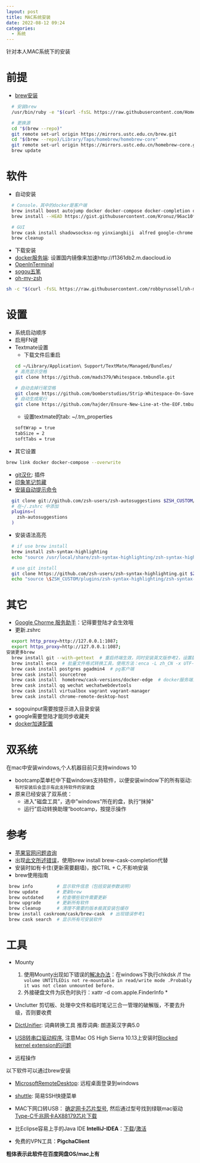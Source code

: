 ```yaml
---
layout: post
title: MAC系统安装
date: 2022-08-12 09:24
categories:
  - 系统
---
```


针对本人MAC系统下的安装
<!-- More -->

# 前提
* [brew安装](https://brew.sh/index_zh-cn)
```bash
  # 安装brew
  /usr/bin/ruby -e "$(curl -fsSL https://raw.githubusercontent.com/Homebrew/install/master/install)"

  # 更换源
  cd "$(brew --repo)"
  git remote set-url origin https://mirrors.ustc.edu.cn/brew.git
  cd "$(brew --repo)/Library/Taps/homebrew/homebrew-core"
  git remote set-url origin https://mirrors.ustc.edu.cn/homebrew-core.git
  brew update
```

# 软件
* 自动安装
```bash
  # Console，其中的docker是客户端
  brew install boost autojump docker docker-compose docker-completion docker-compose-completion wget you-get
  brew install --HEAD https://gist.githubusercontent.com/Kronuz/96ac10fbd8472eb1e7566d740c4034f8/raw/gtest.rb

  # GUI
  brew cask install shadowsocksx-ng yinxiangbiji  alfred google-chrome iterm2 textmate the-unarchiver github teamviewer cmake sogouinput vlc mounty aliwangwang thunder baidunetdisk obs xmind-zen shuttle
  brew cleanup
```

* 下载安装
* [docker服务端](https://docs.docker.com/desktop/install/mac-install/): 设置国内镜像来加速http://f1361db2.m.daocloud.io
* [OpenInTerminal](https://github.com/Ji4n1ng/OpenInTerminal/blob/master/README-zh.md)
* [sogou五笔](https://pinyin.sogou.com/mac/)
* [oh-my-zsh](https://ohmyz.sh/)
```bash
sh -c "$(curl -fsSL https://raw.githubusercontent.com/robbyrussell/oh-my-zsh/master/tools/install.sh)"
```

# 设置
* 系统启动顺序
* 启用FN键
* Textmate设置
  * 下载文件后重启
  ```bash
  cd ~/Library/Application\ Support/TextMate/Managed/Bundles/
  # 高亮显示空格
  git clone https://github.com/mads379/Whitespace.tmbundle.git

  # 自动去掉行尾空格
  git clone https://github.com/bomberstudios/Strip-Whitespace-On-Save.tmbundle.git
  # 自动生成尾行
  git clone https://github.com/hajder/Ensure-New-Line-at-the-EOF.tmbundle.git
  ```
  * 设置textmate的tab: ~/.tm_properties
  ```bash
  softWrap = true
  tabSize = 2
  softTabs = true
  ```
* 其它设置
```bash
brew link docker docker-compose --overwrite
```

* [git汉化](https://blog.justtodo.com/tool/git_setup/): 插件
* [印象笔记剪藏](https://www.yinxiang.com/webclipper/?downloaded)
* [安装自动提示命令](https://www.jianshu.com/p/0d265d9f914b)
```bash
  git clone git://github.com/zsh-users/zsh-autosuggestions $ZSH_CUSTOM/plugins/zsh-autosuggestions
  # 在~/.zshrc 中添加
  plugins=(
    zsh-autosuggestions
  )
```

* 安装语法高亮
```bash
  # if use brew install
  brew install zsh-syntax-highlighting
  echo "source /usr/local/share/zsh-syntax-highlighting/zsh-syntax-highlighting.zsh" >> ${ZDOTDIR:-$HOME}/.zshrc

  # use git install
  git clone https://github.com/zsh-users/zsh-syntax-highlighting.git $ZSH_CUSTOM/plugins/zsh-syntax-highlighting
  echo "source \$ZSH_CUSTOM/plugins/zsh-syntax-highlighting/zsh-syntax-highlighting.zsh" >> ${ZDOTDIR:-$HOME}/.zshrc
```

# 其它
* [Google Chorme 服务助手](https://ghelper.net/)：记得要登陆才会生效哦
* 更新.zshrc
```bash
  export http_proxy=http://127.0.0.1:1087;
  export https_proxy=http://127.0.0.1:1087;
安装更多brew
  brew install git --with-gettext  # 重启终端生效，同时安装英文版参考2，设置配置参考3
  brew install enca  # 批量文件格式转换工具，使用方法：enca -L zh_CN -x UTF-8 *
  brew cask install postgres pgadmin4  # pg客户端
  brew cask install sourcetree
  brew cask install  homebrew/cask-versions/docker-edge  # docker服务端，因内置compose版本太低弃用
  brew cask install qq wechat wechatwebdevtools
  brew cask install virtualbox vagrant vagrant-manager
  brew cask install chrome-remote-desktop-host
```

* sogouinput需要按提示进入目录安装
* google需要登陆才能同步收藏夹
* [docker加速配置](https://www.daocloud.io/mirror)

# 双系统
在mac中安装windows,个人机器目前只支持windows 10
* bootcamp菜单栏中下载windows支持软件，以便安装window下的所有驱动: `有时安装后会显示有此支持软件的安装盘`
* 原来已经安装了双系统：
  * 进入"磁盘工具”，选中”windows"所在的盘，执行“抹掉"
  * 运行”启动转换助理“bootcamp，按提示操作

# 参考
* [苹果官网问题咨询](https://getsupport.apple.com/?caller=home&PRKEYS=)
* 出现[此文所述错误](https://www.jianshu.com/p/7d055bebab46)，使用brew install brew-cask-completion代替
* 安装时如有卡住(更新需要翻墙)，按CTRL + C,不影响安装
* brew使用指南
```bash
 brew info         # 显示软件信息（包括安装参数说明)
 brew update       # 更新brew
 brew outdated     # 检查哪些软件需要更新
 brew upgrade      # 更新所有软件
 brew cleanup      # 清理不需要的版本极其安装包缓存
 brew install caskroom/cask/brew-cask  # 出现错误参考1
 brew cask search  # 显示所有可安装软件
```

# 工具
* Mounty
  1. 使用Mounty出现如下错误的[解决办法](http://yangl.net/2017/05/15/mounty_error/)：在windows下执行chkdsk /f
`The volume UNTITLEDis not re-mountable in read/write mode .Probably it was not clean unmounted before.`
  2. 外接硬盘文件为灰色时执行：xattr -d com.apple.FinderInfo *

* Unclutter
剪切板、处理中文件和临时笔记三合一管理的破解版，不要去升级，否则要收费

* [DictUnifier](https://www.jianshu.com/p/c57be986589b): 词典转换工具
推荐词典: 朗道英汉字典5.0
* [USB转串口驱动程序](https://www.prolific.com.tw/US/index.aspx), 注意Mac OS High Sierra 10.13上安装时[Blocked kernel extension的问题](https://developer.apple.com/library/archive/technotes/tn2459/_index.html)
* 远程操作

以下软件可以通过brew安装
* [MicrosoftRemoteDesktop](https://blog.csdn.net/ytangdigl/article/details/78941783): 远程桌面登录到windows
* [shuttle](https://github.com/fitztrev/shuttle/releases): 简易SSH快捷菜单

* MAC下网口转USB： [确定网卡芯片型号](https://sspai.com/post/41120?_t=1576887829), 然后通过型号找到绿联mac驱动[Type-C千兆网卡AX88179芯片下载 ](https://www.lulian.cn/download/6-cn.html)
* 比Eclipse容易上手的Java IDE **IntelliJ-IDEA**：[下载](https://www.jetbrains.com/idea/download/)/[激活](http://idea.javatiku.cn/)
* 免费的VPN工具：**PigchaClient**

**粗体表示此软件在百度网盘OS/mac上有**
